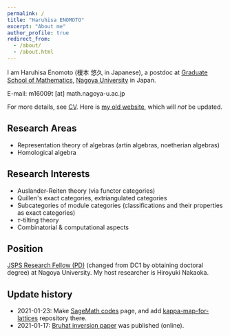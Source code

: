 ```yaml
---
permalink: /
title: "Haruhisa ENOMOTO"
excerpt: "About me"
author_profile: true
redirect_from:
  - /about/
  - /about.html
---
```


I am Haruhisa Enomoto (榎本 悠久 in Japanese), a postdoc at
[Graduate School of Mathematics](http://www.math.nagoya-u.ac.jp/en/index.html),
[Nagoya University](http://en.nagoya-u.ac.jp/) in Japan.

E-mail:
m16009t [at] math.nagoya-u.ac.jp

For more details, see [CV](/cv/). Here is [my old website](http://www.math.nagoya-u.ac.jp/~m16009t/), which will *not* be updated.

## Research Areas
- Representation theory of algebras (artin algebras, noetherian algebras)
- Homological algebra

## Research Interests
- Auslander-Reiten theory (via functor categories)
- Quillen's exact categories, extriangulated categories
- Subcategories of module categories (classifications and their properties as exact categories)
- $\tau$-tilting theory
- Combinatorial & computational aspects

## Position
[JSPS Research Fellow (PD)](https://www.jsps.go.jp/english/e-pd/) (changed from DC1 by obtaining doctoral degree) at Nagoya University. My host researcher is Hiroyuki Nakaoka.

## Update history
- 2021-01-23: Make [SageMath codes](/code/) page, and add [kappa-map-for-lattices](https://github.com/haruhisa-enomoto/kappa-map-for-lattices) repository there.
- 2021-01-17: [Bruhat inversion paper](/papers/binv/) was published (online).
